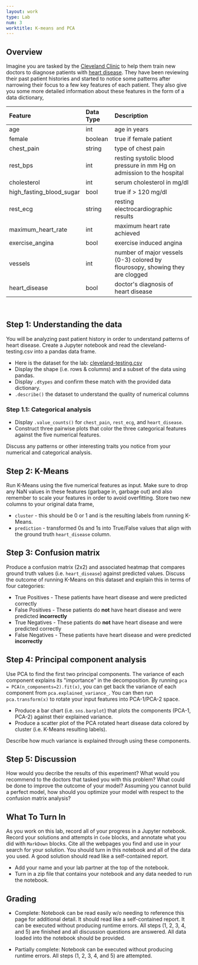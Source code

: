 ```yaml
---
layout: work
type: Lab
num: 3
worktitle: K-means and PCA
---
```


## Overview

Imagine you are tasked by the [Cleveland Clinic](http://my.clevelandclinic.org/) to help them train new doctors to diagnose patients with [heart disease](https://en.wikipedia.org/wiki/Cardiovascular_disease). They have been reviewing their past patient histories and started to notice some patterns after narrowing their focus to a few key features of each patient. They also give you some more detailed information about these features in the form of a data dictionary,

| Feature | Data Type | Description |
|:----|:------|:-----|
| age                       | int       | age in years |
| female                    | boolean   | true if female patient |
| chest_pain                | string    | type of chest pain |
| rest_bps                  | int       | resting systolic blood pressure in mm Hg on admission to the hospital |
| cholesterol               | int       | serum cholesterol in mg/dl |
| high_fasting_blood_sugar  | bool      | true if > 120 mg/dl |
| rest_ecg                  | string    | resting electrocardiographic results |
| maximum_heart_rate        | int       | maximum heart rate achieved |
| exercise_angina           | bool      | exercise induced angina |
| vessels                   | int       | number of major vessels (0-3) colored by flourosopy, showing they are clogged |
| heart_disease             | bool      | doctor's diagnosis of heart disease |

<br />

## Step 1: Understanding the data

You will be analyzing past patient history in order to understand patterns of heart disease. Create a Jupyter notebook and read the cleveland-testing.csv into a pandas data frame.

* Here is the dataset for the lab: [cleveland-testing.csv](../assets/data/cleveland-testing.csv)
* Display the shape (i.e. rows & columns) and a subset of the data using pandas. 
* Display `.dtypes` and confirm these match with the provided data dictionary.
* `.describe()` the dataset to understand the quality of numerical columns


### Step 1.1: Categorical analysis

* Display `.value_counts()` for `chest_pain`, `rest_ecg`, and `heart_disease`. 
* Construct three pairwise plots that color the three categorical features against the five numerical features.


Discuss any patterns or other interesting traits you notice from your numerical and categorical analysis.


## Step 2: K-Means

Run K-Means using the five numerical features as input. Make sure to drop any NaN values in these features (garbage in, garbage out) and also remember to scale your features in order to avoid overfitting. Store two new columns to your original data frame, 

* `cluster` - this should be 0 or 1 and is the resulting labels from running K-Means.
* `prediction` - transformed 0s and 1s into True/False values that align with the ground truth `heart_disease` column.


## Step 3: Confusion matrix

Produce a confusion matrix (2x2) and associated heatmap that compares ground truth values (i.e. `heart_disease`) against predicted values. Discuss the outcome of running K-Means on this dataset and explain this in terms of four categories: 

* True Positives - These patients have heart disease and were predicted correctly
* False Positives - These patients do **not** have heart disease and were predicted **incorrectly**
* True Negatives - These patients do **not** have heart disease and were predicted correctly
* False Negatives - These patients have heart disease and were predicted **incorrectly**


## Step 4: Principal component analysis

Use PCA to find the first two principal components. The variance of each component explains its "importance" in the decomposition. By running `pca = PCA(n_components=2).fit(x)`, you can get back the variance of each component from `pca.explained_variance_`. You can then run `pca.transform(x)` to rotate your input features into PCA-1/PCA-2 space. 

* Produce a bar chart (i.e. `sns.barplot`) that plots the components (PCA-1, PCA-2) against their explained variance. 
* Produce a scatter plot of the PCA rotated heart disease data colored by cluster (i.e. K-Means resulting labels). 

Describe how much variance is explained through using these components. 


## Step 5: Discussion

How would you decribe the results of this experiment? What would you recommend to the doctors that tasked you with this problem? What could be done to improve the outcome of your model? Assuming you cannot build a perfect model, how should you optimize your model with respect to the confusion matrix analysis?


## What To Turn In

As you work on this lab, record all of your progress in a Jupyter notebook. Record your solutions and attempts in `Code` blocks, and annotate what you did with `MarkDown` blocks. Cite all the webpages you find and use in your search for your solution. You should turn in this notebook and all of the data you used. A good solution should read like a self-contained report.

* Add your name and your lab partner at the top of the notebook. 
* Turn in a zip file that contains your notebook and any data needed to run the notebook.


## Grading

* Complete: Notebook can be read easily w/o needing to reference this page for additional detail. It should read like a self-contained report. It can be executed without producing runtime errors. All steps (1, 2, 3, 4, and 5) are finished and all discussion questions are answered. All data loaded into the notebook should be provided.

* Partially complete: Notebook can be executed without producing runtime errors. All steps (1, 2, 3, 4, and 5) are attempted.
